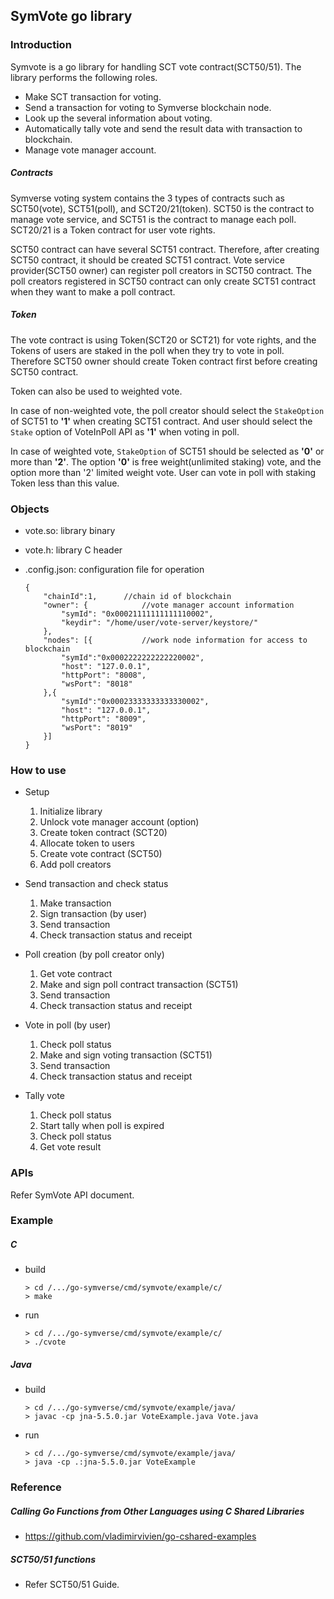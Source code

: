 ## SymVote go library

### Introduction

Symvote is a go library for handling SCT vote contract(SCT50/51). The library performs the following roles.

- Make SCT transaction for voting.
- Send a transaction for voting to Symverse blockchain node.
- Look up the several information about voting.
- Automatically tally vote and send the result data with transaction to blockchain.
- Manage vote manager account.

##### Contracts

Symverse voting system contains the 3 types of contracts such as SCT50(vote), SCT51(poll), and SCT20/21(token). SCT50 is the contract to manage vote service, and SCT51 is the contract to manage each poll. SCT20/21 is a Token contract for user vote rights.

SCT50 contract can have several SCT51 contract. Therefore, after creating SCT50 contract, it should be created SCT51 contract. Vote service provider(SCT50 owner) can register poll creators in SCT50 contract. The poll creators registered in SCT50 contract can only create SCT51 contract when they want to make a poll contract.

##### Token

The vote contract is using Token(SCT20 or SCT21) for vote rights, and the Tokens of users are staked in the poll when they try to vote in poll. Therefore SCT50 owner should create Token contract first before creating SCT50 contract.

Token can also be used to weighted vote.

In case of non-weighted vote, the poll creator should select the `StakeOption` of SCT51 to **'1'** when creating SCT51 contract. And user should select the `Stake` option of VoteInPoll API as **'1'** when voting in poll.

In case of weighted vote, `StakeOption` of SCT51 should be selected as **'0'** or more than **'2'**. The option **'0'** is free weight(unlimited staking) vote, and the option more than '2' limited weight vote. User can vote in poll with staking Token less than this value.



### Objects

- vote.so: library binary

- vote.h: library C header

- .config.json: configuration file for operation

  ```
  {
      "chainId":1,		//chain id of blockchain
      "owner": {			//vote manager account information
          "symId": "0x00021111111111110002",
          "keydir": "/home/user/vote-server/keystore/"
      },
      "nodes": [{			//work node information for access to blockchain
          "symId":"0x0002222222222220002",
          "host": "127.0.0.1",
          "httpPort": "8008",
          "wsPort": "8018"
      },{
          "symId":"0x00023333333333330002",
          "host": "127.0.0.1",
          "httpPort": "8009",
          "wsPort": "8019"
      }]
  }
  ```



### How to use

- Setup
  1. Initialize library
  2. Unlock vote manager account (option)
  3. Create token contract (SCT20)
  4. Allocate token to users
  5. Create vote contract (SCT50)
  6. Add poll creators

- Send transaction and check status
  1. Make transaction
  2. Sign transaction (by user)
  3. Send transaction
  4. Check transaction status and receipt

- Poll creation (by poll creator only)
  1. Get vote contract
  2. Make and sign poll contract transaction (SCT51)
  3. Send transaction
  4. Check transaction status and receipt

- Vote in poll (by user)
  1. Check poll status
  2. Make and sign voting transaction (SCT51)
  3. Send transaction
  4. Check transaction status and receipt

- Tally vote
  1. Check poll status
  2. Start tally when poll is expired
  3. Check poll status
  4. Get vote result



### APIs

Refer SymVote API document.



### Example

##### C

- build

  ```
  > cd /.../go-symverse/cmd/symvote/example/c/
  > make
  ```

- run

  ```
  > cd /.../go-symverse/cmd/symvote/example/c/
  > ./cvote
  ```

##### Java

- build

  ```
  > cd /.../go-symverse/cmd/symvote/example/java/
  > javac -cp jna-5.5.0.jar VoteExample.java Vote.java
  ```

- run

  ```
  > cd /.../go-symverse/cmd/symvote/example/java/
  > java -cp .:jna-5.5.0.jar VoteExample
  ```



### Reference

##### Calling Go Functions from Other Languages using C Shared Libraries

- https://github.com/vladimirvivien/go-cshared-examples

##### SCT50/51 functions

- Refer SCT50/51 Guide.

